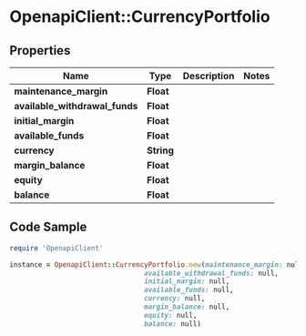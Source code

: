 # OpenapiClient::CurrencyPortfolio

## Properties

Name | Type | Description | Notes
------------ | ------------- | ------------- | -------------
**maintenance_margin** | **Float** |  | 
**available_withdrawal_funds** | **Float** |  | 
**initial_margin** | **Float** |  | 
**available_funds** | **Float** |  | 
**currency** | **String** |  | 
**margin_balance** | **Float** |  | 
**equity** | **Float** |  | 
**balance** | **Float** |  | 

## Code Sample

```ruby
require 'OpenapiClient'

instance = OpenapiClient::CurrencyPortfolio.new(maintenance_margin: null,
                                 available_withdrawal_funds: null,
                                 initial_margin: null,
                                 available_funds: null,
                                 currency: null,
                                 margin_balance: null,
                                 equity: null,
                                 balance: null)
```


